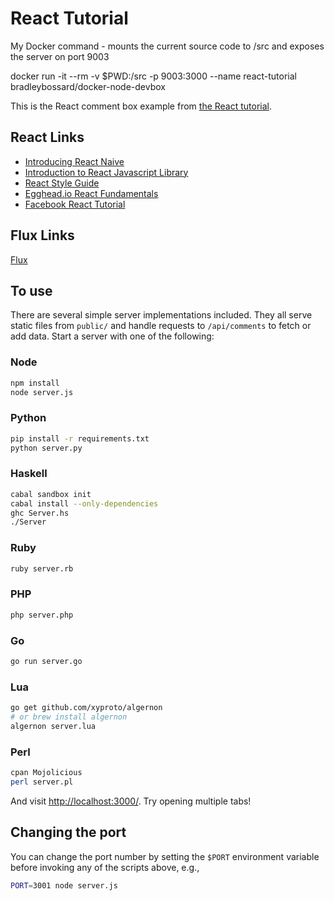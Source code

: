 # React Tutorial

My Docker command - mounts the current source code to /src and exposes the server on port 9003

docker run -it --rm -v $PWD:/src -p 9003:3000 --name react-tutorial bradleybossard/docker-node-devbox

This is the React comment box example from [the React tutorial](http://facebook.github.io/react/docs/tutorial.html).

## React Links
* [Introducing React Naive](https://www.youtube.com/watch?v=KVZ-P-ZI6W4&list=PLb0IAmt7-GS1cbw4qonlQztYV1TAW0sCr&index=1)
* [Introduction to React Javascript Library](http://developer.telerik.com/featured/introduction-to-the-react-javascript-framework/)
* [React Style Guide](https://github.com/Khan/style-guides/blob/master/style/react.md)
* [Egghead.io React Fundamentals](https://egghead.io/lessons/react-hello-world-first-component)
* [Facebook React Tutorial](https://facebook.github.io/react/docs/tutorial.html)

## Flux Links

[Flux](https://facebook.github.io/flux/docs/overview.html#content)


## To use

There are several simple server implementations included. They all serve static files from `public/` and handle requests to `/api/comments` to fetch or add data. Start a server with one of the following:

### Node

```sh
npm install
node server.js
```

### Python

```sh
pip install -r requirements.txt
python server.py
```

### Haskell

```sh
cabal sandbox init
cabal install --only-dependencies
ghc Server.hs
./Server
```

### Ruby
```sh
ruby server.rb
```

### PHP
```sh
php server.php
```

### Go
```sh
go run server.go
```

### Lua

```sh
go get github.com/xyproto/algernon
# or brew install algernon
algernon server.lua
```

### Perl

```sh
cpan Mojolicious
perl server.pl
```

And visit <http://localhost:3000/>. Try opening multiple tabs!

## Changing the port

You can change the port number by setting the `$PORT` environment variable before invoking any of the scripts above, e.g.,

```sh
PORT=3001 node server.js
```
